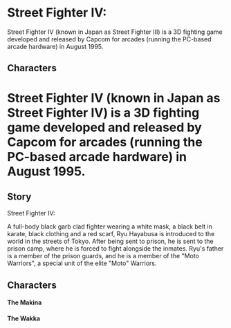 # Street Fighter IV:  
     
   Street Fighter IV (known in Japan as  Street Fighter III) is a 3D fighting game developed and released by Capcom for arcades (running the PC-based arcade hardware) in August 1995.
  
  

## Characters

#    Street Fighter IV (known in Japan as  Street Fighter IV) is a 3D fighting game developed and released by Capcom for arcades (running the PC-based arcade hardware) in August 1995.            
   

## Story

Street Fighter IV:  

A full-body black garb clad fighter wearing a white mask, a black belt in karate, black clothing and a red scarf, Ryu Hayabusa is introduced to the world in the streets of Tokyo. After being sent to prison, he is sent to the prison camp, where he is forced to fight alongside the inmates. Ryu's father is a member of the prison guards, and he is a member of the "Moto Warriors", a special unit of the elite "Moto" Warriors.    
  

## Characters

#### The Makina

#### The                        Wakka